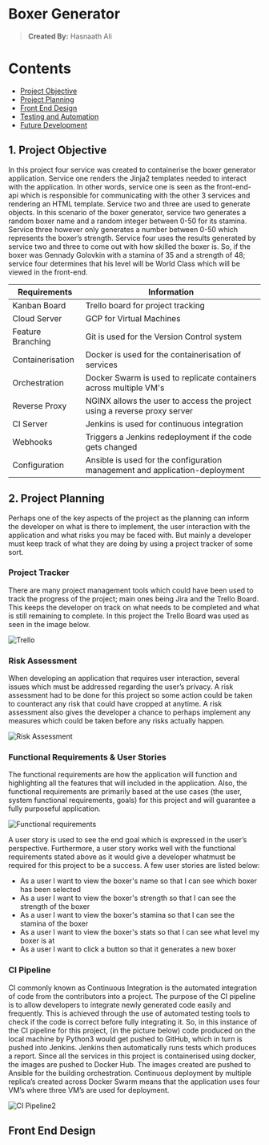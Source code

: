# Boxer Generator
> **Created By:** Hasnaath Ali

# Contents
* [ Project Objective ](#obj)
* [ Project Planning ](#plans)
* [ Front End Design ](#FED)
* [ Testing and Automation](#TA)
* [ Future Development](#FD)

<a name="obj"></a>
## 1. Project Objective
In this project four service was created to containerise the boxer generator application. Service one 
renders the Jinja2 templates needed to interact with the application. In other words, service one is 
seen as the front-end-api which is responsible for communicating with the other 3 services and rendering 
an HTML template. Service two and three are used to generate objects. In this scenario of the boxer 
generator, service two generates a random boxer name and a random integer between 0-50 for its stamina. 
Service three however only generates a number between 0-50 which represents the boxer’s strength. 
Service four uses the results generated by service two and three to come out with how skilled the boxer 
is. So, if the boxer was Gennady Golovkin with a stamina of 35 and a strength of 48; service four 
determines that his level will be World Class which will be viewed in the front-end.

Requirements | Information
------------ | -------------
Kanban Board | Trello board for project tracking
Cloud Server | GCP for Virtual Machines
Feature Branching | Git is used for the Version Control system
Containerisation | Docker is used for the containerisation of services
Orchestration | Docker Swarm is used to replicate containers across multiple VM's
Reverse Proxy | NGINX allows the user to access the project using a reverse proxy server
CI Server | Jenkins is used for continuous integration
Webhooks | Triggers a Jenkins redeployment if the code gets changed
Configuration | Ansible is used for the configuration management and application-deployment


<a name="plans"></a>
## 2. Project Planning
Perhaps one of the key aspects of the project as the planning can inform the developer on 
what is there to implement, the user interaction with the application and what risks you may 
be faced with. But mainly a developer must keep track of what they are doing by using a 
project tracker of some sort.

### Project Tracker ###
There are many project management tools which could have been used to track the progress of 
the project; main ones being Jira and the Trello Board. This keeps the developer on track on
what needs to be completed and what is still remaining to complete. In this project the Trello
Board was used as seen in the image below.

![Trello](https://user-images.githubusercontent.com/101266487/168450738-986fcf7b-17a4-4981-81e1-6ae2338bd52f.JPG)

### Risk Assessment ###
When developing an application that requires user interaction, several issues which must be
addressed regarding the user’s privacy. A risk assessment had to be done for this project so 
some action could be taken to counteract any risk that could have cropped at anytime. A risk 
assessment also gives the developer a chance to perhaps implement any measures which could be taken 
before any risks actually happen. 

![Risk Assessment](https://user-images.githubusercontent.com/101266487/168496863-e0a7f272-f0fd-4ec5-8780-02afdead9d6d.JPG)

### Functional Requirements & User Stories ###
The functional requirements are how the application will function and highlighting all the 
features that will included in the application. Also, the functional requirements are primarily 
based at the use cases (the user, system functional requirements, goals) for this project and will 
guarantee a fully purposeful application.

![Functional requirements](https://user-images.githubusercontent.com/101266487/168497215-0b45eac8-b9b9-45ad-b1fc-3260240035af.JPG)

A user story is used to see the end goal which is expressed in the user’s perspective. Furthermore, a user story works well with 
the functional requirements stated above as it would give a developer whatmust be required for this project to be a success. A few
user stories are listed below:
- As a user I want to view the boxer's name so that I can see which boxer has been selected
- As a user I want to view the boxer's strength so that I can see the strength of the boxer
- As a user I want to view the boxer's stamina so that I can see the stamina of the boxer
- As a user I want to view the boxer's stats so that I can see what level my boxer is at
- As a user I want to click a button so that it generates a new boxer

### CI Pipeline ###
CI commonly known as Continuous Integration is the automated integration of code from the contributors into a project. The purpose 
of the CI pipeline is to allow developers to integrate newly generated code easily and frequently. This is achieved through the 
use of automated testing tools to check if the code is correct before fully integrating it. So, in this instance of the CI pipeline 
for this project, (in the picture below) code produced on the local machine by Python3 would get pushed to GitHub, which in turn is
pushed into Jenkins. Jenkins then automatically runs tests which produces a report. Since all the services in this project is 
containerised using docker, the images are pushed to Docker Hub. The images created are pushed to Ansible for the building orchestration. 
Continuous deployment by multiple replica’s created across Docker Swarm means that the application uses four VM’s where three VM’s are 
used for deployment.

![CI Pipeline2](https://user-images.githubusercontent.com/101266487/168499507-9c12c862-c01a-45b2-a544-1c38e3d66b7e.jpg)

<a name="FED"></a>
## Front End Design
